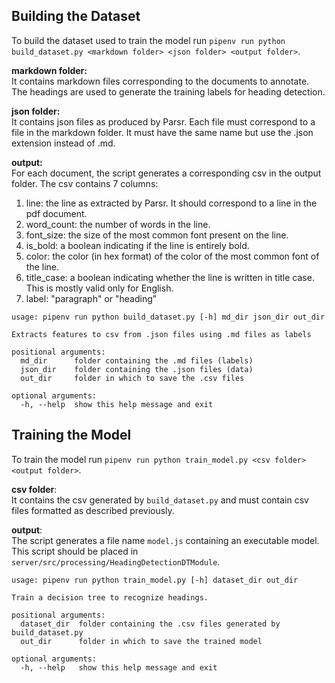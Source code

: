 ## Building the Dataset

To build the dataset used to train the model run `pipenv run python build_dataset.py <markdown folder> <json folder> <output folder>`.

**markdown folder:**\
It contains markdown files corresponding to the documents to annotate. The headings are used to generate the training labels for heading detection.

**json folder:**\
It contains json files as produced by Parsr. Each file must correspond to a file in the markdown folder. It must have the same name but use the .json extension instead of .md.

**output:**\
For each document, the script generates a corresponding csv in the output folder. The csv contains 7 columns:
1. line: the line as extracted by Parsr. It should correspond to a line in the pdf document.
2. word_count: the number of words in the line.
3. font_size: the size of the most common font present on the line.
4. is_bold: a boolean indicating if the line is entirely bold.
5. color: the color (in hex format) of the color of the most common font of the line.
6. title_case: a boolean indicating whether the line is written in title case. This is mostly valid only for English.
7. label: "paragraph" or "heading"

```
usage: pipenv run python build_dataset.py [-h] md_dir json_dir out_dir

Extracts features to csv from .json files using .md files as labels

positional arguments:
  md_dir      folder containing the .md files (labels)
  json_dir    folder containing the .json files (data)
  out_dir     folder in which to save the .csv files

optional arguments:
  -h, --help  show this help message and exit
```

## Training the Model

To train the model run `pipenv run python train_model.py <csv folder> <output folder>`.

**csv folder**:\
It contains the csv generated by `build_dataset.py` and must contain csv files formatted as described previously.

**output**:\
The script generates a file name `model.js` containing an executable model. This script should be placed in `server/src/processing/HeadingDetectionDTModule`.

```
usage: pipenv run python train_model.py [-h] dataset_dir out_dir

Train a decision tree to recognize headings.

positional arguments:
  dataset_dir  folder containing the .csv files generated by build_dataset.py
  out_dir      folder in which to save the trained model

optional arguments:
  -h, --help   show this help message and exit
```